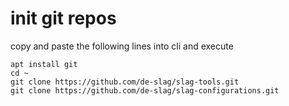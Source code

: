 # init git repos

copy and paste the following lines into cli and execute

    apt install git
    cd ~
    git clone https://github.com/de-slag/slag-tools.git
    git clone https://github.com/de-slag/slag-configurations.git
    
